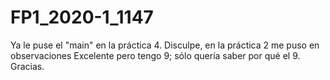 # FP1_2020-1_1147

Ya le puse el "main" en la práctica 4.
Disculpe, en la práctica 2 me puso en observaciones Excelente pero tengo 9; 
sólo quería saber por qué el 9. Gracias.
